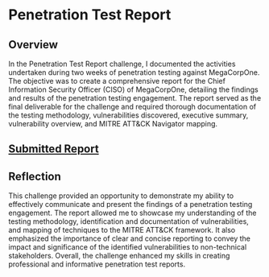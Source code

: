 # Penetration Test Report

## Overview
In the Penetration Test Report challenge, I documented the activities undertaken during two weeks of penetration testing against MegaCorpOne. The objective was to create a comprehensive report for the Chief Information Security Officer (CISO) of MegaCorpOne, detailing the findings and results of the penetration testing engagement. The report served as the final deliverable for the challenge and required thorough documentation of the testing methodology, vulnerabilities discovered, executive summary, vulnerability overview, and MITRE ATT&CK Navigator mapping.

## [Submitted Report](https://docs.google.com/document/d/1ndvHaOQA2w7ISHO6VUzMEBl33dvkpzP8dntaSQ6ldJg/edit?usp=sharing)

## Reflection
This challenge provided an opportunity to demonstrate my ability to effectively communicate and present the findings of a penetration testing engagement. The report allowed me to showcase my understanding of the testing methodology, identification and documentation of vulnerabilities, and mapping of techniques to the MITRE ATT&CK framework. It also emphasized the importance of clear and concise reporting to convey the impact and significance of the identified vulnerabilities to non-technical stakeholders. Overall, the challenge enhanced my skills in creating professional and informative penetration test reports.


